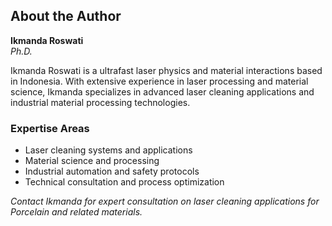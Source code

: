 ## About the Author

**Ikmanda Roswati**  
*Ph.D.*

Ikmanda Roswati is a ultrafast laser physics and material interactions based in Indonesia. With extensive experience in laser processing and material science, Ikmanda specializes in advanced laser cleaning applications and industrial material processing technologies.

### Expertise Areas
- Laser cleaning systems and applications
- Material science and processing
- Industrial automation and safety protocols
- Technical consultation and process optimization

*Contact Ikmanda for expert consultation on laser cleaning applications for Porcelain and related materials.*